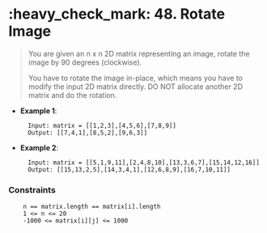 <h1>:heavy_check_mark: 48. Rotate Image</h1>
<blockquote>You are given an n x n 2D matrix representing an image, rotate the image by 90 degrees (clockwise).

You have to rotate the image in-place, which means you have to modify the input 2D matrix directly. DO NOT allocate another 2D matrix and do the rotation.</blockquote>

* **Example 1**:<br>

        Input: matrix = [[1,2,3],[4,5,6],[7,8,9]]
        Output: [[7,4,1],[8,5,2],[9,6,3]]

* **Example 2**:<br>

        Input: matrix = [[5,1,9,11],[2,4,8,10],[13,3,6,7],[15,14,12,16]]
        Output: [[15,13,2,5],[14,3,4,1],[12,6,8,9],[16,7,10,11]]

### **Constraints** 
 
        n == matrix.length == matrix[i].length
        1 <= n <= 20
        -1000 <= matrix[i][j] <= 1000